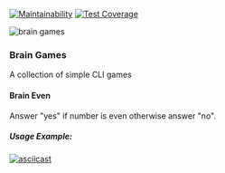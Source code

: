 [![Maintainability](https://api.codeclimate.com/v1/badges/8af4adfd87bd86328513/maintainability)](https://codeclimate.com/github/Dekevich/python-project-lvl1/maintainability)
[![Test Coverage](https://api.codeclimate.com/v1/badges/8af4adfd87bd86328513/test_coverage)](https://codeclimate.com/github/Dekevich/python-project-lvl1/test_coverage)

![brain games](https://github.com/Dekevich/python-project-lvl1/workflows/brain%20games/badge.svg?branch=master)

### Brain Games

A collection of simple CLI games

#### Brain Even

Answer "yes" if number is even otherwise answer "no".
##### Usage Example:

[![asciicast](https://asciinema.org/a/HOyk2C53UXjVc3ssIqwvcQn6N.svg)](https://asciinema.org/a/HOyk2C53UXjVc3ssIqwvcQn6N)